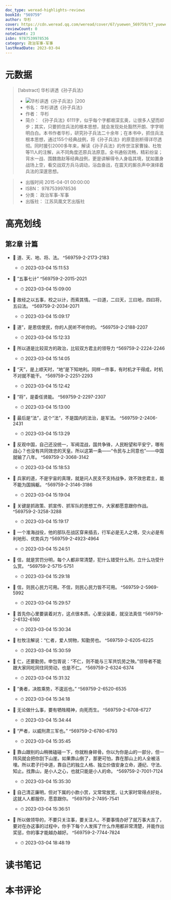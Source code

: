```yaml
---
doc_type: weread-highlights-reviews
bookId: "569759"
author: 华杉
cover: https://cdn.weread.qq.com/weread/cover/67/yuewen_569759/t7_yuewen_5697591675254639.jpg
reviewCount: 0
noteCount: 23
isbn: 9787539978536
category: 政治军事-军事
lastReadDate: 2023-03-04
---
```

# 元数据
> [!abstract] 华杉讲透《孙子兵法》
> - ![ 华杉讲透《孙子兵法》|200](https://cdn.weread.qq.com/weread/cover/67/yuewen_569759/t7_yuewen_5697591675254639.jpg)
> - 书名： 华杉讲透《孙子兵法》
> - 作者： 华杉
> - 简介：     《孙子兵法》6111字，似乎每个字都艰深玄奥，让很多人望而却步；其实，只要抓住兵法的根本思想，就会发现处处豁然开朗、字字明明白白。本书作者华杉，研究孙子兵法二十余年；在本书中，抓住兵法根本思想，通过155个经典战例，将《孙子兵法》的原意剖析得详尽透彻。同时援引2000多年来，解读《孙子兵法》的传世注家曹操、杜牧等11人的注解，从不同角度还原兵法原意。全书通俗流畅，精彩纷呈；背水一战、围魏救赵等经典战例，更是讲解得令人身临其境，犹如置身战场上空，看交战双方兵马调动，浴血奋战，在震天的厮杀声中演绎着兵法的深邃思想。

> - 出版时间 2015-04-01 00:00:00
> - ISBN： 9787539978536
> - 分类： 政治军事-军事
> - 出版社： 江苏凤凰文艺出版社

# 高亮划线

## 第2章 计篇


- 📌 道、天、地、将、法。 ^569759-2-2173-2183
    - ⏱ 2023-03-04 15:11:53 

- 📌 “五事七计” ^569759-2-2015-2021
    - ⏱ 2023-03-04 15:09:00 

- 📌 故经之以五事，校之以计，而索其情。一曰道，二曰天，三曰地，四曰将，五曰法。 ^569759-2-2034-2071
    - ⏱ 2023-03-04 15:09:17 

- 📌 道”，是恩信使民，你的人民听不听你的。 ^569759-2-2188-2207
    - ⏱ 2023-03-04 15:12:33 

- 📌 所以道是比较双方的政治，比较双方君主的领导力 ^569759-2-2224-2246
    - ⏱ 2023-03-04 15:14:05 

- 📌 “天”，是上顺天时，“地”是下知地利。同样一件事，有时机才干得成，时机不对就不能干。 ^569759-2-2251-2293
    - ⏱ 2023-03-04 15:12:42 

- 📌 “将”，是委任贤能。 ^569759-2-2297-2307
    - ⏱ 2023-03-04 15:13:00 

- 📌 最后是“法”，这个“法”，不是国内的法治，是军法。 ^569759-2-2406-2431
    - ⏱ 2023-03-04 15:13:29 

- 📌 反观中国，自己还没统一，军阀混战，国共争锋，人民盼望和平安宁，哪有战心？也没有共同效忠的天皇。所以这第一条——“令民与上同意也”——中国就输了八年。 ^569759-2-3068-3142
    - ⏱ 2023-03-04 15:18:53 

- 📌 兵家的道，不是宇宙的真理，就是问人民支不支持战争，效不效忠君主，能不能为国捐躯。 ^569759-2-3146-3186
    - ⏱ 2023-03-04 15:19:04 

- 📌 关键是抓政策、抓宣传、抓军队的思想工作，大家都愿意跟你作战。 ^569759-2-3258-3288
    - ⏱ 2023-03-04 15:19:17 

- 📌 一个淮海战役，他的部队在战区穿来插去，行军必是无人之境，交火必是有利地形、优势兵力 ^569759-2-4923-4964
    - ⏱ 2023-03-04 15:24:51 

- 📌 信，就是赏罚分明，每个人都非常清楚，犯什么错受什么刑，立什么功受什么赏。 ^569759-2-5715-5751
    - ⏱ 2023-03-04 15:29:18 

- 📌 信，则民心民力可用。不信，则民心民力皆不可用。 ^569759-2-5969-5992
    - ⏱ 2023-03-04 15:29:57 

- 📌 首先你心里要装着对方，这点很本质。心里没装着，就没法真信 ^569759-2-6132-6160
    - ⏱ 2023-03-04 15:30:34 

- 📌 杜牧注解说：“仁者，爱人悯物，知勤劳也。 ^569759-2-6205-6225
    - ⏱ 2023-03-04 15:30:59 

- 📌 仁，还要勤劳。申包胥说：“不仁，则不能与三军共饥劳之殃。”领导者不能跟大家同吃同住同劳动，也是不仁。 ^569759-2-6324-6374
    - ⏱ 2023-03-04 15:31:32 

- 📌 “勇者，决胜乘势，不逡巡也。” ^569759-2-6520-6535
    - ⏱ 2023-03-04 15:34:18 

- 📌 无论做什么事，要有牺牲精神，向死而生。 ^569759-2-6708-6727
    - ⏱ 2023-03-04 15:34:44 

- 📌 “严者，以威刑肃三军也。” ^569759-2-6780-6793
    - ⏱ 2023-03-04 15:35:45 

- 📌 靠山跟别的山稍微磕碰一下，你就粉身碎骨。你以为你是山的一部分，但一阵风就会把你刮下山崖。如果靠山倒了，那更可怕，靠在那山上的人全被活埋。所以君子行中道，靠自己的独立人格、独立价值安身立命，遵纪、守法、知止。找靠山，是小人之心，也就只能是小人的命。 ^569759-2-7001-7124
    - ⏱ 2023-03-04 15:35:30 

- 📌 自己清正廉明，但对下属的小款小赏，又常常放宽，让大家时常得点好处，这就人人都服你，愿意跟你。 ^569759-2-7495-7541
    - ⏱ 2023-03-04 15:36:51 

- 📌 所以做领导的，不要只关注事，要关注人。不要事情办好了就万事大吉了，要对在办这事的过程中，你手下每个人发挥了什么作用都非常清楚，并能作出奖惩，你的事才能越办越好。 ^569759-2-7744-7824
    - ⏱ 2023-03-04 18:48:19 
# 读书笔记

# 本书评论
